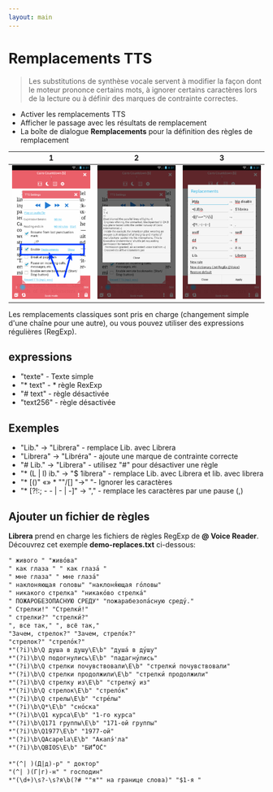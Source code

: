 ```yaml
---
layout: main
---
```


# Remplacements TTS

> Les substitutions de synthèse vocale servent à modifier la façon dont le moteur prononce certains mots, à ignorer certains caractères lors de la lecture ou à définir des marques de contrainte correctes.

* Activer les remplacements TTS
* Afficher le passage avec les résultats de remplacement
* La boîte de dialogue **Remplacements** pour la définition des règles de remplacement

|1|2|3|
|-|-|-|
|![](1.png)|![](2.png)|![](3.png)|

Les remplacements classiques sont pris en charge (changement simple d'une chaîne pour une autre), ou vous pouvez utiliser des expressions régulières (RegExp).

## expressions

* &quot;texte&quot; - Texte simple
* &quot;* text&quot; - * règle RexExp
* &quot;# text&quot; - règle désactivée
* &quot;text256&quot; - règle désactivée

## Exemples

* &quot;Lib.&quot; -&gt; &quot;Librera&quot; - remplace Lib. avec Librera
* &quot;Librera&quot; -&gt; &quot;Libréra&quot; - ajoute une marque de contrainte correcte
* &quot;# Lib.&quot; -&gt; &quot;Librera&quot; - utilisez &quot;#&quot; pour désactiver une règle
* &quot;* (L | l) ib.&quot; -&gt; &quot;$ 1ibrera&quot; - remplace Lib. avec Librera et lib. avec librera
* &quot;* [()&quot; «» * &quot;&quot;/[] &quot;-&gt;&quot; &quot;- Ignorer les caractères
* &quot;* [?!:; - - | - | -]&quot; -&gt; &quot;,&quot; - remplace les caractères par une pause (,)

## Ajouter un fichier de règles

**Librera** prend en charge les fichiers de règles RegExp de **@ Voice Reader**.
Découvrez cet exemple **demo-replaces.txt** ci-dessous:

```
" живого " "живо́ва"
" как глаза " " как глаза́ "
" мне глаза" " мне глаза́"
" наклоняющая головы" "наклоня́ющая го́ловы"
" никакого стрелка" "никако́во стрелка́"
" ПОЖАРОБЕЗОПАСНУЮ СРЕДУ" "пожарабезопа́сную среду́."
" Стрелки!" "Стрелки́!"
" стрелки?" "стрелки́?"
", все так," ", всё так,"
"Зачем, стрелок?" "Зачем, стрело́к?"
"стрелок?" "стрело́к?"
*"(?i)\b\Q душа в душу\E\b" "душа́ в ду́шу"
*"(?i)\b\Q подогнулись\E\b" "падагну́лись"
*"(?i)\b\Q стрелки почувствовали\E\b" "стрелки́ почувствовали"
*"(?i)\b\Q стрелки продолжили\E\b" "стрелки́ продолжили"
*"(?i)\b\Q стрелку из\E\b" "стрелку́ из"
*"(?i)\b\Q стрелок\E\b" "стрело́к"
*"(?i)\b\Q стрелы\E\b" "стре́лы"
*"(?i)\b\Q*\E\b" "сно́ска"
*"(?i)\b\Q1 курса\E\b" "1-го курса"
*"(?i)\b\Q171 группы\E\b" "171-ой группы"
*"(?i)\b\Q1977\E\b" "1977-ой"
*"(?i)\b\QAcapela\E\b" "Акапэ́'ла"
*"(?i)\b\QBIOS\E\b" "БИ́“О́С"

*"(^| )(Д|д)-р" " доктор"
"(^| )(Г|г)-н" " господин"
*"(\d+)\s?-\s?я\b(?# ""я"" на границе слова)" "$1-я "
```
